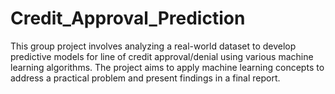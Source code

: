 # Credit_Approval_Prediction
This group project involves analyzing a real-world dataset to develop predictive models for line of credit approval/denial using various machine learning algorithms. The project aims to apply machine learning concepts to address a practical problem and present findings in a final report.
